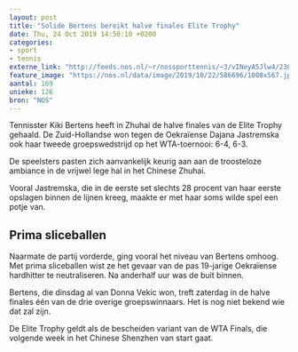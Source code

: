 ```yaml
---
layout: post
title: "Solide Bertens bereikt halve finales Elite Trophy"
date: Thu, 24 Oct 2019 14:50:10 +0200
categories: 
- sport 
- tennis 
externe_link: "http://feeds.nos.nl/~r/nossporttennis/~3/vINeyA5Jlw4/2307486"
feature_image: "https://nos.nl/data/image/2019/10/22/586696/1008x567.jpg"
aantal: 169
unieke: 126
bron: "NOS"
---
```


<p>Tennisster Kiki Bertens heeft in Zhuhai de halve finales van de Elite Trophy gehaald. De Zuid-Hollandse won tegen de Oekraïense Dajana Jastremska ook haar tweede groepswedstrijd op het WTA-toernooi: 6-4, 6-3.</p>
<p>De speelsters pasten zich aanvankelijk keurig aan aan de troosteloze ambiance in de vrijwel lege hal in het Chinese Zhuhai.</p>
<p>Vooral Jastremska, die in de eerste set slechts 28 procent van haar eerste opslagen binnen de lijnen kreeg, maakte er met haar soms wilde spel een potje van.</p>
<h2>Prima sliceballen</h2>
<p>Naarmate de partij vorderde, ging vooral het niveau van Bertens omhoog. Met prima sliceballen wist ze het gevaar van de pas 19-jarige Oekraïense hardhitter te neutraliseren. Na anderhalf uur was de buit binnen.</p>
<p>Bertens, die dinsdag al van Donna Vekic won, treft zaterdag in de halve finales één van de drie overige groepswinnaars. Het is nog niet bekend wie dat zal zijn.</p>
<p>De Elite Trophy geldt als de bescheiden variant van de WTA Finals, die volgende week in het Chinese Shenzhen van start gaat.</p><img src="http://feeds.feedburner.com/~r/nossporttennis/~4/vINeyA5Jlw4" height="1" width="1" alt=""/>
